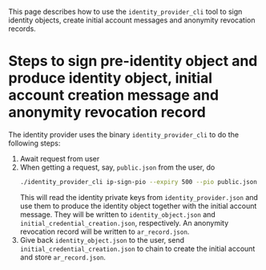 This page describes how to use the `identity_provider_cli` tool to sign identity objects, create initial account messages and anonymity revocation records.

# Steps to sign pre-identity object and produce identity object, initial account creation message and anonymity revocation record
The identity provider uses the binary `identity_provider_cli` to do the following steps:
1. Await request from user
2. When getting a request, say, `public.json` from the user, do
    ```bash
    ./identity_provider_cli ip-sign-pio --expiry 500 --pio public.json --ip-data identity_provider.json --out identity_object.json --initial-cdi-out initial_credential_creation.json --ar-record ar_record.json
    ```
    This will read the identity private keys from `identity_provider.json` and use them to produce the identity object together with the initial account message. They will be written to `identity_object.json` and `initial_credential_creation.json`, respectively. An anonymity revocation record will be written to `ar_record.json`.
3. Give back `identity_object.json` to the user, send `initial_credential_creation.json` to chain to create the initial account and store `ar_record.json`.